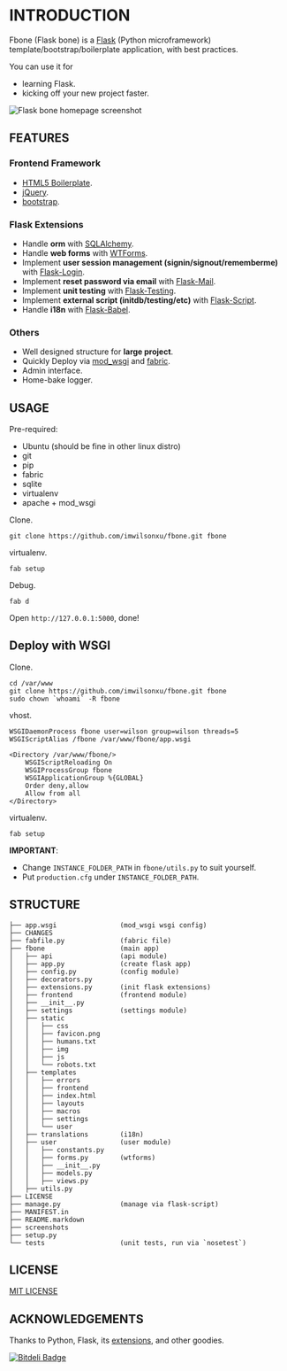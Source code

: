 # INTRODUCTION

Fbone (Flask bone) is a [Flask](http://flask.pocoo.org) (Python microframework) template/bootstrap/boilerplate application, with best practices.

You can use it for

- learning Flask.
- kicking off your new project faster.

![Flask bone homepage screenshot](http://github.com/imwilsonxu/fbone/raw/master/screenshots/flask-bone-homepage-screenshot.png)

## FEATURES

### Frontend Framework

- [HTML5 Boilerplate](https://github.com/h5bp/html5-boilerplate).
- [jQuery](http://jquery.com/). 
- [bootstrap](https://github.com/twitter/bootstrap).

### Flask Extensions

- Handle **orm** with [SQLAlchemy](http://www.sqlalchemy.org).
- Handle **web forms** with [WTForms](http://wtforms.simplecodes.com/).
- Implement **user session management (signin/signout/rememberme)** with [Flask-Login](https://github.com/maxcountryman/flask-login).
- Implement **reset password via email** with [Flask-Mail](http://packages.python.org/Flask-Mail/).
- Implement **unit testing** with [Flask-Testing](http://packages.python.org/Flask-Testing/).
- Implement **external script (initdb/testing/etc)** with [Flask-Script](http://flask-script.readthedocs.org/en/latest/).
- Handle **i18n** with [Flask-Babel](http://packages.python.org/Flask-Babel/).

### Others

- Well designed structure for **large project**.
- Quickly Deploy via [mod\_wsgi](http://flask.pocoo.org/docs/deploying/mod_wsgi/) and [fabric](http://flask.pocoo.org/docs/patterns/fabric/).
- Admin interface.
- Home-bake logger.

## USAGE

Pre-required:

- Ubuntu (should be fine in other linux distro)
- git
- pip
- fabric
- sqlite
- virtualenv
- apache + mod\_wsgi

Clone.

    git clone https://github.com/imwilsonxu/fbone.git fbone

virtualenv.

    fab setup

Debug.

    fab d

Open `http://127.0.0.1:5000`, done!

## Deploy with WSGI

Clone.

    cd /var/www
    git clone https://github.com/imwilsonxu/fbone.git fbone
    sudo chown `whoami` -R fbone

vhost.

    WSGIDaemonProcess fbone user=wilson group=wilson threads=5
    WSGIScriptAlias /fbone /var/www/fbone/app.wsgi

    <Directory /var/www/fbone/>
        WSGIScriptReloading On
        WSGIProcessGroup fbone
        WSGIApplicationGroup %{GLOBAL}
        Order deny,allow
        Allow from all
    </Directory>

virtualenv.

    fab setup

**IMPORTANT**:

- Change `INSTANCE_FOLDER_PATH` in `fbone/utils.py` to suit yourself.
- Put `production.cfg` under `INSTANCE_FOLDER_PATH`.

## STRUCTURE

    ├── app.wsgi                (mod_wsgi wsgi config)
    ├── CHANGES
    ├── fabfile.py              (fabric file)
    ├── fbone                   (main app)
    │   ├── api                 (api module)
    │   ├── app.py              (create flask app)
    │   ├── config.py           (config module)
    │   ├── decorators.py
    │   ├── extensions.py       (init flask extensions)
    │   ├── frontend            (frontend module)
    │   ├── __init__.py
    │   ├── settings            (settings module)
    │   ├── static
    │   │   ├── css
    │   │   ├── favicon.png
    │   │   ├── humans.txt
    │   │   ├── img
    │   │   ├── js
    │   │   └── robots.txt
    │   ├── templates
    │   │   ├── errors
    │   │   ├── frontend
    │   │   ├── index.html
    │   │   ├── layouts 
    │   │   ├── macros
    │   │   ├── settings
    │   │   └── user
    │   ├── translations        (i18n)
    │   ├── user                (user module)
    │   │   ├── constants.py
    │   │   ├── forms.py        (wtforms)
    │   │   ├── __init__.py
    │   │   ├── models.py
    │   │   ├── views.py
    │   ├── utils.py
    ├── LICENSE
    ├── manage.py               (manage via flask-script)
    ├── MANIFEST.in
    ├── README.markdown
    ├── screenshots
    ├── setup.py
    └── tests                   (unit tests, run via `nosetest`)

## LICENSE

[MIT LICENSE](http://www.tldrlegal.com/license/mit-license)

## ACKNOWLEDGEMENTS

Thanks to Python, Flask, its [extensions](http://flask.pocoo.org/extensions/), and other goodies.


[![Bitdeli Badge](https://d2weczhvl823v0.cloudfront.net/imwilsonxu/fbone/trend.png)](https://bitdeli.com/free "Bitdeli Badge")


